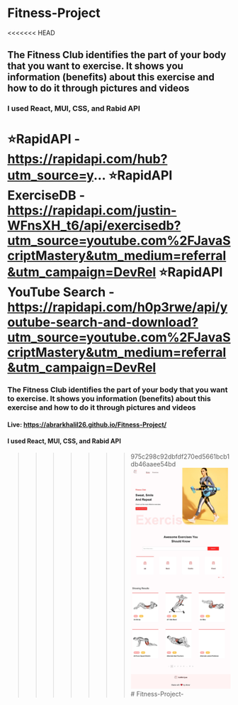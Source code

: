 # Fitness-Project
<<<<<<< HEAD
## The Fitness Club identifies the part of your body that you want to exercise. It shows you information (benefits) about this exercise and how to do it through pictures and videos
### I used React, MUI, CSS, and Rabid API
⭐RapidAPI - https://rapidapi.com/hub?utm_source=y...
⭐RapidAPI ExerciseDB - https://rapidapi.com/justin-WFnsXH_t6/api/exercisedb?utm_source=youtube.com%2FJavaScriptMastery&utm_medium=referral&utm_campaign=DevRel
⭐RapidAPI YouTube Search - https://rapidapi.com/h0p3rwe/api/youtube-search-and-download?utm_source=youtube.com%2FJavaScriptMastery&utm_medium=referral&utm_campaign=DevRel
=======
### The Fitness Club identifies the part of your body that you want to exercise. It shows you information (benefits) about this exercise and how to do it through pictures and videos
#### Live: https://abrarkhalil26.github.io/Fitness-Project/
#### I used React, MUI, CSS, and Rabid API
>>>>>>> 975c298c92dbfdf270ed5661bcb1db46aaee54bd
![](https://github.com/AbrarKhalil26/Fitness-Project/blob/main/design/Home.jpeg)
#   F i t n e s s - P r o j e c t - 
 
 